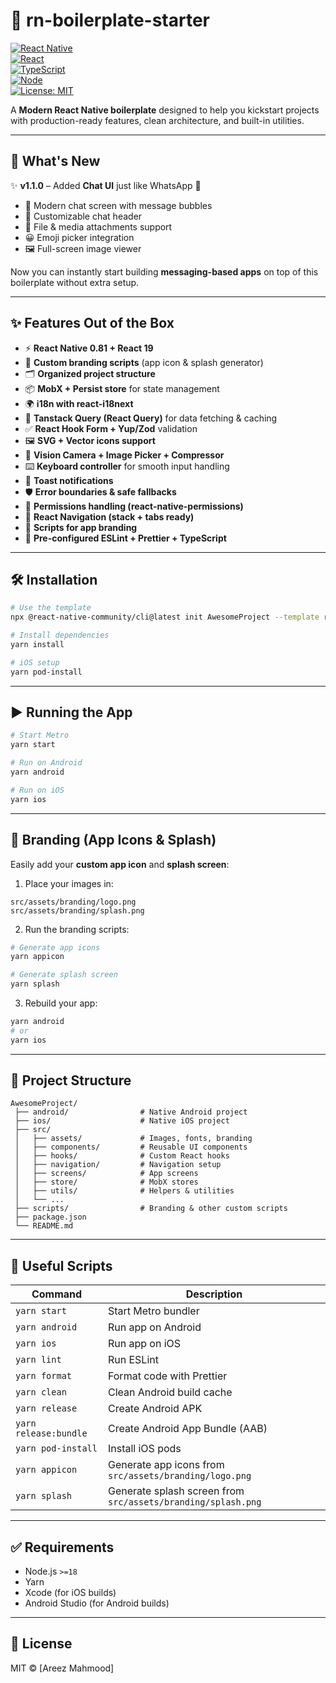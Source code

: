 # 📱 rn-boilerplate-starter  

[![React Native](https://img.shields.io/badge/React%20Native-0.81-blue?logo=react)](https://reactnative.dev/)  
[![React](https://img.shields.io/badge/React-19-61dafb?logo=react)](https://react.dev/)  
[![TypeScript](https://img.shields.io/badge/TypeScript-5.8-blue?logo=typescript)](https://www.typescriptlang.org/)  
[![Node](https://img.shields.io/badge/Node.js-%3E=18-green?logo=node.js)](https://nodejs.org/)  
[![License: MIT](https://img.shields.io/badge/License-MIT-yellow.svg)](LICENSE)  

A **Modern React Native boilerplate** designed to help you kickstart projects with production-ready features, clean architecture, and built-in utilities.  

---

## 📢 What's New  

✨ **v1.1.0** – Added **Chat UI** just like WhatsApp 🎉  

- 💬 Modern chat screen with message bubbles  
- 👤 Customizable chat header  
- 📎 File & media attachments support  
- 😀 Emoji picker integration  
- 🖼️ Full-screen image viewer  

Now you can instantly start building **messaging-based apps** on top of this boilerplate without extra setup.  

---

## ✨ Features Out of the Box  

- ⚡️ **React Native 0.81 + React 19**  
- 🎨 **Custom branding scripts** (app icon & splash generator)  
- 🗂 **Organized project structure**  
- 📦 **MobX + Persist store** for state management  
- 🌍 **i18n with react-i18next**  
- 📡 **Tanstack Query (React Query)** for data fetching & caching  
- ✅ **React Hook Form + Yup/Zod** validation  
- 🖼 **SVG + Vector icons support**  
- 📸 **Vision Camera + Image Picker + Compressor**  
- ⌨️ **Keyboard controller** for smooth input handling  
- 🔔 **Toast notifications**  
- 🛡 **Error boundaries & safe fallbacks**  
- 🔑 **Permissions handling (react-native-permissions)**  
- 🧭 **React Navigation (stack + tabs ready)**  
- 🚀 **Scripts for app branding**  
- 🔧 **Pre-configured ESLint + Prettier + TypeScript**  

---



## 🛠 Installation  

```sh
# Use the template
npx @react-native-community/cli@latest init AwesomeProject --template rn-boilerplate-starter

# Install dependencies
yarn install

# iOS setup
yarn pod-install
```

---

## ▶️ Running the App  

```sh
# Start Metro
yarn start

# Run on Android
yarn android

# Run on iOS
yarn ios
```

---

## 🎨 Branding (App Icons & Splash)  

Easily add your **custom app icon** and **splash screen**:  

1. Place your images in:  

```
src/assets/branding/logo.png
src/assets/branding/splash.png
```

2. Run the branding scripts:  

```sh
# Generate app icons
yarn appicon

# Generate splash screen
yarn splash
```

3. Rebuild your app:  

```sh
yarn android
# or
yarn ios
```

---

## 📂 Project Structure  

```
AwesomeProject/
 ├── android/                # Native Android project
 ├── ios/                    # Native iOS project
 ├── src/
 │   ├── assets/             # Images, fonts, branding
 │   ├── components/         # Reusable UI components
 │   ├── hooks/              # Custom React hooks
 │   ├── navigation/         # Navigation setup
 │   ├── screens/            # App screens
 │   ├── store/              # MobX stores
 │   ├── utils/              # Helpers & utilities
 │   └── ...
 ├── scripts/                # Branding & other custom scripts
 ├── package.json
 └── README.md
```

---

## 📜 Useful Scripts  

| Command              | Description                                      |
|----------------------|--------------------------------------------------|
| `yarn start`         | Start Metro bundler                              |
| `yarn android`       | Run app on Android                               |
| `yarn ios`           | Run app on iOS                                   |
| `yarn lint`          | Run ESLint                                       |
| `yarn format`        | Format code with Prettier                        |
| `yarn clean`         | Clean Android build cache                        |
| `yarn release`       | Create Android APK                               |
| `yarn release:bundle`| Create Android App Bundle (AAB)                  |
| `yarn pod-install`   | Install iOS pods                                 |
| `yarn appicon`       | Generate app icons from `src/assets/branding/logo.png` |
| `yarn splash`        | Generate splash screen from `src/assets/branding/splash.png` |

---

## ✅ Requirements  

- Node.js `>=18`  
- Yarn  
- Xcode (for iOS builds)  
- Android Studio (for Android builds)  

---

## 📝 License  

MIT © [Areez Mahmood]  
